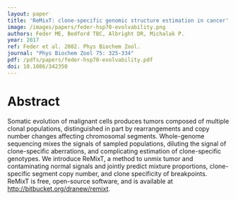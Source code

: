 ```yaml
---
layout: paper
title: 'ReMixT: clone-specific genomic structure estimation in cancer'
image: /images/papers/feder-hsp70-evolvability.png
authors: Feder ME, Bedford TBC, Albright DR, Michalak P.
year: 2017
ref: Feder et al. 2002. Phys Biochem Zool.
journal: "Phys Biochem Zool 75: 325-334"
pdf: /pdfs/papers/feder-hsp70-evolvability.pdf
doi: 10.1086/342350
---
```


# Abstract

Somatic evolution of malignant cells produces tumors composed of multiple clonal populations, distinguished in part by rearrangements and copy number changes affecting chromosomal segments. Whole-genome sequencing mixes the signals of sampled populations, diluting the signal of clone-specific aberrations, and complicating estimation of clone-specific genotypes. We introduce ReMixT, a method to unmix tumor and contaminating normal signals and jointly predict mixture proportions, clone-specific segment copy number, and clone specificity of breakpoints. ReMixT is free, open-source software, and is available at http://bitbucket.org/dranew/remixt.
